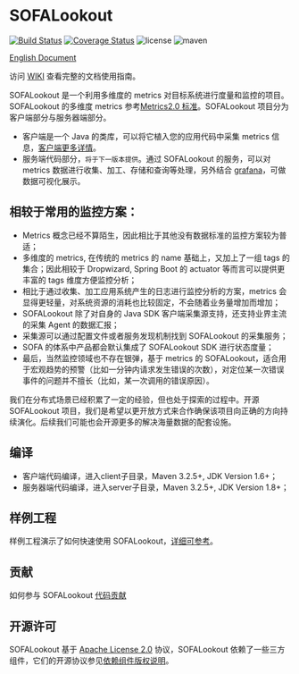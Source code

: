 # SOFALookout

[![Build Status](https://travis-ci.org/alipay/sofa-lookout.svg?branch=master)](https://travis-ci.org/alipay/sofa-lookout)
[![Coverage Status](https://coveralls.io/repos/github/alipay/sofa-lookout/badge.svg?branch=master)](https://coveralls.io/github/alipay/sofa-lookout?branch=master)
![license](https://img.shields.io/badge/license-Apache--2.0-green.svg)
![maven](https://img.shields.io/github/release/alipay/sofa-lookout.svg)

[English Document](./README_EN.md)

访问 [WIKI](https://github.com/alipay/sofa-lookout/wiki) 查看完整的文档使用指南。

SOFALookout 是一个利用多维度的 metrics 对目标系统进行度量和监控的项目。SOFALookout 的多维度 metrics 参考[Metrics2.0 标准](http://metrics20.org/)。SOFALookout 项目分为客户端部分与服务器端部分。

- 客户端是一个 Java 的类库，可以将它植入您的应用代码中采集 metrics 信息，[客户端更多详情](./client/README.md)。
- 服务端代码部分，`将于下一版本提供`。通过 SOFALookout 的服务，可以对 metrics 数据进行收集、加工、存储和查询等处理，另外结合 [grafana](https://grafana.com)，可做数据可视化展示。

## 相较于常用的监控方案：

- Metrics 概念已经不算陌生，因此相比于其他没有数据标准的监控方案较为普适；
- 多维度的 metrics, 在传统的 metrics 的 name 基础上，又加上了一组 tags 的集合；因此相较于 Dropwizard, Spring Boot 的 actuator 等而言可以提供更丰富的 tags 维度方便监控分析；
- 相比于通过收集、加工应用系统产生的日志进行监控分析的方案，metrics 会显得更轻量，对系统资源的消耗也比较固定，不会随着业务量增加而增加；
- SOFALookout 除了对自身的 Java SDK 客户端采集源支持，还支持业界主流的采集 Agent 的数据汇报；
- 采集源可以通过配置文件或者服务发现机制找到 SOFALookout 的采集服务；
- SOFA 的体系中产品都会默认集成了 SOFALookout SDK 进行状态度量；
- 最后，当然监控领域也不存在银弹，基于 metrics 的 SOFALookout，适合用于宏观趋势的预警（比如一分钟内请求发生错误的次数），对定位某一次错误事件的问题并不擅长（比如，某一次调用的错误原因）。

我们在分布式场景已经积累了一定的经验，但也处于探索的过程中。开源 SOFALookout 项目，我们是希望以更开放方式来合作确保该项目向正确的方向持续演化。后续我们可能也会开源更多的解决海量数据的配套设施。

## 编译

- 客户端代码编译，进入client子目录，Maven 3.2.5+, JDK Version 1.6+；
- 服务器端代码编译，进入server子目录，Maven 3.2.5+, JDK Version 1.8+；
## 样例工程

样例工程演示了如何快速使用 SOFALookout，[详细可参考](https://github.com/alipay/sofa-lookout/wiki/useguide-samples)。

## 贡献
如何参与 SOFALookout [代码贡献](./CONTRIBUTING.md)

## 开源许可
SOFALookout 基于 [Apache License 2.0](./LICENSE) 协议，SOFALookout 依赖了一些三方组件，它们的开源协议参见[依赖组件版权说明](https://github.com/alipay/sofa-lookout/wiki/NOTICE)。
